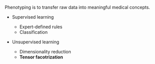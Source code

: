 Phenotyping is to transfer raw data into meaningful medical concepts.

- Supervised learning
	-	Expert-defined rules
	-	Classification

- Unsupervised learning
	- Dimensionality reduction
	- **Tensor facotrization**